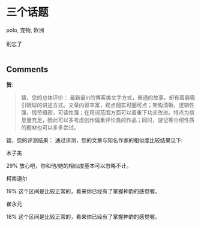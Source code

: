 # 三个话题

<div id="msgcns!9884D0A402622CB2!3505" class="bvMsg">polo, 宠物, 欧洲<br /><br />别忘了<br /><br /></div>

## Comments

**贺**:
> 镭，您的总体评价：
最新最in的博客类文字方式，普通的故事，却有着最吸引眼球的讲述方式。文章内容丰富，观点翔实可圈可点；架构清晰，逻辑性强，情节缜密，可读性强；在用词范围方面可以着重下功夫改进。特点为信息量充足，因此可以多考虑创作偏重评论类的作品；同时，游记等介绍性质的题材也可以多多尝试。

镭，您的评测结果：
通过评测，您的文章与知名作家的相似度比较结果见下:



木子美

29%
放心吧，你和他/她的相似度基本可以忽略不计。


柯南道尔

19%
这个区间是比较正常的，看来你已经有了掌握神韵的感觉喔。


崔永元

18%
这个区间是比较正常的，看来你已经有了掌握神韵的感觉喔。

